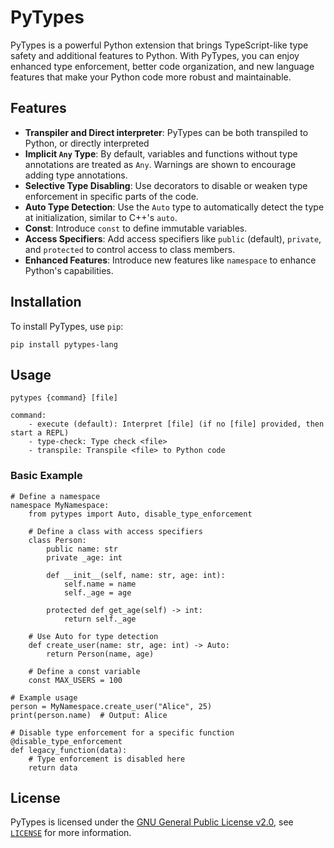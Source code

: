 
# PyTypes

PyTypes is a powerful Python extension that brings TypeScript-like type safety
and additional features to Python. With PyTypes, you can enjoy enhanced type
enforcement, better code organization, and new language features that make your
Python code more robust and maintainable.

## Features

- **Transpiler and Direct interpreter**: PyTypes can be both transpiled to
  Python, or directly interpreted
- **Implicit `Any` Type**: By default, variables and functions without type
  annotations are treated as `Any`. Warnings are shown to encourage adding type annotations.
- **Selective Type Disabling**: Use decorators to disable or weaken type
  enforcement in specific parts of the code.
- **Auto Type Detection**: Use the `Auto` type to automatically detect the type at
  initialization, similar to C++'s `auto`.
- **Const**: Introduce `const` to define immutable variables.
- **Access Specifiers**: Add access specifiers like `public` (default),
  `private`, and `protected` to control access to class members.
- **Enhanced Features**: Introduce new features like `namespace` to enhance
  Python's capabilities.

## Installation

To install PyTypes, use `pip`:

```shell
pip install pytypes-lang
```

## Usage

```shell
pytypes {command} [file]

command:
	- execute (default): Interpret [file] (if no [file] provided, then start a REPL)
	- type-check: Type check <file>
	- transpile: Transpile <file> to Python code
```

### Basic Example

```pytypes
# Define a namespace
namespace MyNamespace:
	from pytypes import Auto, disable_type_enforcement

	# Define a class with access specifiers
	class Person:
		public name: str
		private _age: int

		def __init__(self, name: str, age: int):
			self.name = name
			self._age = age

		protected def get_age(self) -> int:
			return self._age

	# Use Auto for type detection
	def create_user(name: str, age: int) -> Auto:
		return Person(name, age)

	# Define a const variable
	const MAX_USERS = 100

# Example usage
person = MyNamespace.create_user("Alice", 25)
print(person.name)  # Output: Alice

# Disable type enforcement for a specific function
@disable_type_enforcement
def legacy_function(data):
	# Type enforcement is disabled here
	return data
```

## License

PyTypes is licensed under the [GNU General Public License v2.0](http://www.gnu.org/licenses/gpl-2.0),
see [`LICENSE`](./LICENSE) for more information.
